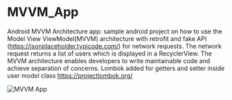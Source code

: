 # MVVM_App
Android MVVM Architecture app: sample android project on how to use the Model View ViewModel(MVVM) architecture with retrofit and fake API (https://jsonplaceholder.typicode.com/) for network requests.  The network request returns a list of users which is displayed in a RecyclerView. The MVVM architecture enables developers to write maintainable code and achieve separation of concerns.
Lombok added for getters and setter inside user model class https://projectlombok.org/

![MVVM App](https://user-images.githubusercontent.com/60129144/72930554-d7840980-3d64-11ea-87f0-905ded61f806.jpg)

